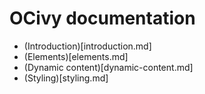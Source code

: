 # OCivy documentation
- (Introduction)[introduction.md]
- (Elements)[elements.md]
- (Dynamic content)[dynamic-content.md]
- (Styling)[styling.md]
